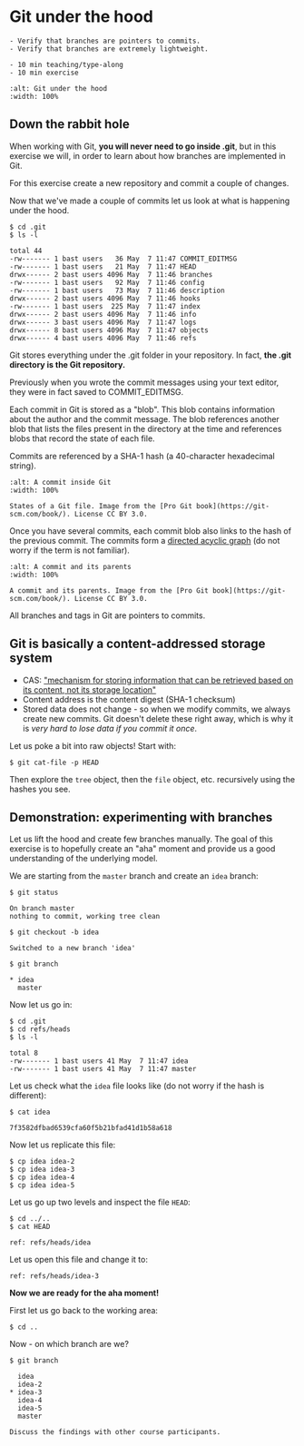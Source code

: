 # Git under the hood

```{objectives}
- Verify that branches are pointers to commits.
- Verify that branches are extremely lightweight.
```

```{instructor-note}
- 10 min teaching/type-along
- 10 min exercise
```

```{figure} img/stranger.jpg
:alt: Git under the hood
:width: 100%
```


## Down the rabbit hole

When working with Git, **you will never need to go inside .git**, but in this
exercise we will, in order to learn about how branches are implemented in Git.

For this exercise create a new repository and commit a couple of changes.

Now that we've made a couple of commits let us look at what is happening under
the hood.

```console
$ cd .git
$ ls -l

total 44
-rw------- 1 bast users   36 May  7 11:47 COMMIT_EDITMSG
-rw------- 1 bast users   21 May  7 11:47 HEAD
drwx------ 2 bast users 4096 May  7 11:46 branches
-rw------- 1 bast users   92 May  7 11:46 config
-rw------- 1 bast users   73 May  7 11:46 description
drwx------ 2 bast users 4096 May  7 11:46 hooks
-rw------- 1 bast users  225 May  7 11:47 index
drwx------ 2 bast users 4096 May  7 11:46 info
drwx------ 3 bast users 4096 May  7 11:47 logs
drwx------ 8 bast users 4096 May  7 11:47 objects
drwx------ 4 bast users 4096 May  7 11:46 refs
```

Git stores everything under the .git folder in your repository. In fact, **the
.git directory is the Git repository.**

Previously when you wrote the commit messages using your text editor, they
were in fact saved to COMMIT_EDITMSG.

Each commit in Git is stored as a "blob". This blob contains information about
the author and the commit message. The blob references another blob that lists
the files present in the directory at the time and references blobs that record
the state of each file.

Commits are referenced by a SHA-1 hash (a 40-character hexadecimal string).

```{figure} img/commit-and-tree.png
:alt: A commit inside Git
:width: 100%

States of a Git file. Image from the [Pro Git book](https://git-scm.com/book/). License CC BY 3.0.
```

Once you have several commits, each commit blob also links to the hash of the
previous commit. The commits form a [directed acyclic
graph](http://eagain.net/articles/git-for-computer-scientists/) (do not worry
if the term is not familiar).

```{figure} img/commits-and-parents.png
:alt: A commit and its parents
:width: 100%

A commit and its parents. Image from the [Pro Git book](https://git-scm.com/book/). License CC BY 3.0.
```

All branches and tags in Git are pointers to commits.


## Git is basically a content-addressed storage system

- CAS: ["mechanism for storing information that can be retrieved based on its content, not its storage location"](https://en.wikipedia.org/wiki/Content-addressable_storage)
- Content address is the content digest (SHA-1 checksum)
- Stored data does not change - so when we modify commits, we always create new
  commits.  Git doesn't delete these right away, which is why it is *very hard
  to lose data if you commit it once*.

Let us poke a bit into raw objects! Start with:

```console
$ git cat-file -p HEAD
```

Then explore the `tree` object, then the `file` object, etc. recursively using the hashes you see.


## Demonstration: experimenting with branches

Let us lift the hood and create few branches manually.  The
goal of this exercise is to hopefully create an "aha" moment and provide us a
good understanding of the underlying model.

We are starting from the `master` branch and create an `idea` branch:

```console
$ git status

On branch master
nothing to commit, working tree clean
```

```console
$ git checkout -b idea

Switched to a new branch 'idea'
```

```console
$ git branch

* idea
  master
```

Now let us go in:

```console
$ cd .git
$ cd refs/heads
$ ls -l

total 8
-rw------- 1 bast users 41 May  7 11:47 idea
-rw------- 1 bast users 41 May  7 11:47 master
```

Let us check what the `idea` file looks like
(do not worry if the hash is different):
```console
$ cat idea

7f3582dfbad6539cfa60f5b21bfad41d1b58a618
```

Now let us replicate this file:
```console
$ cp idea idea-2
$ cp idea idea-3
$ cp idea idea-4
$ cp idea idea-5
```

Let us go up two levels and inspect the file `HEAD`:
```console
$ cd ../..
$ cat HEAD

ref: refs/heads/idea
```

Let us open this file and change it to:
```
ref: refs/heads/idea-3
```

**Now we are ready for the aha moment!**

First let us go back to the working area:
```console
$ cd ..
```

Now - on which branch are we?
```console
$ git branch

  idea
  idea-2
* idea-3
  idea-4
  idea-5
  master
```

```{discussion}
Discuss the findings with other course participants.
```

